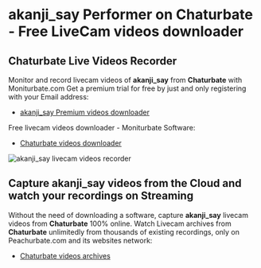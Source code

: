 # akanji_say Performer on Chaturbate - Free LiveCam videos downloader

## Chaturbate Live Videos Recorder

Monitor and record livecam videos of **akanji_say** from **Chaturbate** with Moniturbate.com
Get a premium trial for free by just and only registering with your Email address:
* [akanji_say Premium videos downloader](https://moniturbate.com/request-demo-licence-key.html)

Free livecam videos downloader - Moniturbate Software:
* [Chaturbate videos downloader](https://moniturbate.com/moniturbate-download-software.html)

![akanji_say livecam videos recorder](https://peachurnet.com/templates/moniturbate-software.png)


## Capture akanji_say videos from the Cloud and watch your recordings on Streaming

Without the need of downloading a software, capture **akanji_say** livecam videos from **Chaturbate** 100% online.
Watch Livecam archives from **Chaturbate** unlimitedly from thousands of existing recordings, only on Peachurbate.com and its websites network:
* [Chaturbate videos archives](https://peachurnet.com/)